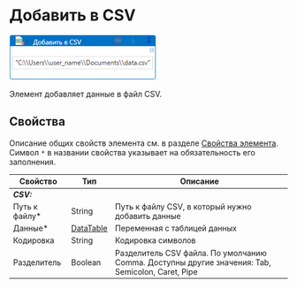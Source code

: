 # Добавить в CSV

![](<../../../../.gitbook/assets/append_csv.png>)

Элемент добавляет данные в файл CSV.

## Свойства
Описание общих свойств элемента см. в разделе [Свойства элемента](https://docs.primo-rpa.ru/primo-rpa/primo-studio/process/elements#svoistva-elementa).\
Символ `*` в названии свойства указывает на обязательность его заполнения.

| Свойство             | Тип                   | Описание                                      |
| -------------------- | --------------------- | --------------------------------------------- |
| ***CSV:*** | |  |
| Путь к файлу\* | String | Путь к файлу CSV, в который нужно добавить данные |
| Данные\* | [DataTable](https://learn.microsoft.com/ru-ru/dotnet/api/system.data.datatable?view=net-7.0) | Переменная с таблицей данных |
| Кодировка | String | Кодировка символов |
| Разделитель | Boolean | Разделитель CSV файла. По умолчанию Comma. Доступны другие значения: Tab, Semicolon, Caret, Pipe |
